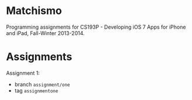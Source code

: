 Matchismo
=========

Programming assignments for CS193P - Developing iOS 7 Apps for iPhone and iPad, Fall-Winter 2013-2014.

Assignments
===========

Assignment 1: 
- branch `assignment/one`
- tag `assignmentone`



